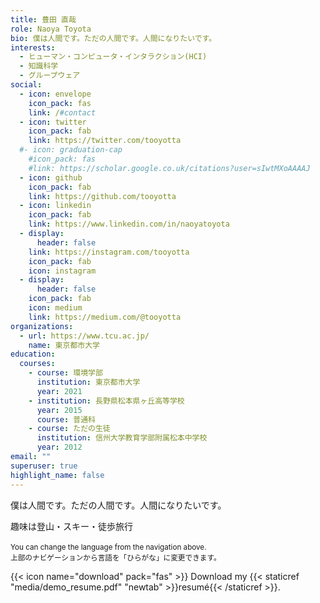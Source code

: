 ```yaml
---
title: 豊田 直哉
role: Naoya Toyota
bio: 僕は人間です。ただの人間です。人間になりたいです。
interests:
  - ヒューマン・コンピュータ・インタラクション(HCI)
  - 知識科学
  - グループウェア
social:
  - icon: envelope
    icon_pack: fas
    link: /#contact
  - icon: twitter
    icon_pack: fab
    link: https://twitter.com/tooyotta
  #- icon: graduation-cap
    #icon_pack: fas
    #link: https://scholar.google.co.uk/citations?user=sIwtMXoAAAAJ
  - icon: github
    icon_pack: fab
    link: https://github.com/tooyotta
  - icon: linkedin
    icon_pack: fab
    link: https://www.linkedin.com/in/naoyatoyota
  - display:
      header: false
    link: https://instagram.com/tooyotta
    icon_pack: fab
    icon: instagram
  - display:
      header: false
    icon_pack: fab
    icon: medium
    link: https://medium.com/@tooyotta
organizations:
  - url: https://www.tcu.ac.jp/
    name: 東京都市大学
education:
  courses:
    - course: 環境学部
      institution: 東京都市大学
      year: 2021
    - institution: 長野県松本県ヶ丘高等学校
      year: 2015
      course: 普通科
    - course: ただの生徒
      institution: 信州大学教育学部附属松本中学校
      year: 2012
email: ""
superuser: true
highlight_name: false
---
```

僕は人間です。ただの人間です。人間になりたいです。

趣味は登山・スキー・徒歩旅行
<br><br>
<small>You can change the language from the navigation above.<br/>
上部のナビゲーションから言語を「ひらがな」に変更できます。</small>


{{< icon name="download" pack="fas" >}} Download my {{< staticref "media/demo_resume.pdf" "newtab" >}}resumé{{< /staticref >}}.
